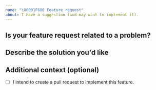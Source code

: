 ```yaml
---
name: "\U0001F680 Feature request"
about: I have a suggestion (and may want to implement it).
---
```


## Is your feature request related to a problem?
<!-- Please provide a clear and concise description of what the feature is which you'd like to see implemented. -->

## Describe the solution you'd like
<!--
A clear and concise description of what you want to happen.

Any (sniff) feature request/suggestion should be accompanied by links to the relevant PHP documentation/
RFC/PR/commit the sniff should address.
-->

## Additional context (optional)
<!-- Add any other context or screenshots about the feature request here. -->

- [ ] I intend to create a pull request to implement this feature.
